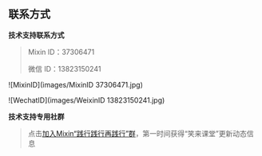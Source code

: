 ## 联系方式

**技术支持联系方式**

> Mixin ID：37306471 
>
> 微信 ID：13823150241 

![MixinID](images/MixinID 37306471.jpg)

![WechatID](images/WeixinID 13823150241.jpg)


**技术支持专用社群**

> 点击[加入Mixin“践行践行再践行”群](https://mixin.one/codes/02eea385-9f97-497e-9a9e-2540233ca0b8)，第一时间获得“笑来课堂”更新动态信息
